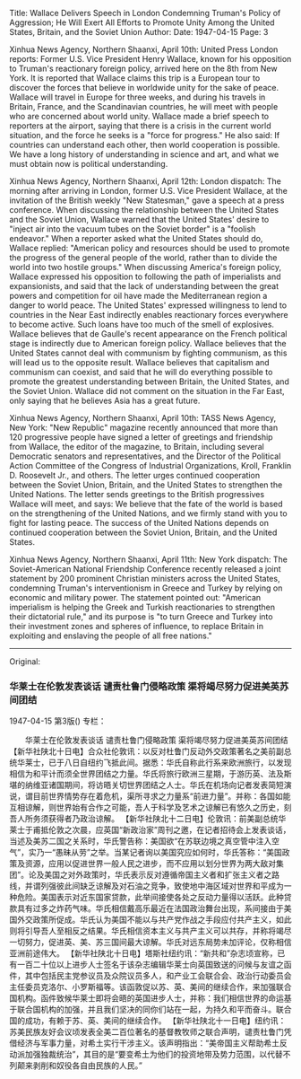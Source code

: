 Title: Wallace Delivers Speech in London Condemning Truman's Policy of Aggression; He Will Exert All Efforts to Promote Unity Among the United States, Britain, and the Soviet Union
Author:
Date: 1947-04-15
Page: 3

Xinhua News Agency, Northern Shaanxi, April 10th: United Press London reports: Former U.S. Vice President Henry Wallace, known for his opposition to Truman's reactionary foreign policy, arrived here on the 8th from New York. It is reported that Wallace claims this trip is a European tour to discover the forces that believe in worldwide unity for the sake of peace. Wallace will travel in Europe for three weeks, and during his travels in Britain, France, and the Scandinavian countries, he will meet with people who are concerned about world unity. Wallace made a brief speech to reporters at the airport, saying that there is a crisis in the current world situation, and the force he seeks is a "force for progress." He also said: If countries can understand each other, then world cooperation is possible. We have a long history of understanding in science and art, and what we must obtain now is political understanding.

Xinhua News Agency, Northern Shaanxi, April 12th: London dispatch: The morning after arriving in London, former U.S. Vice President Wallace, at the invitation of the British weekly "New Statesman," gave a speech at a press conference. When discussing the relationship between the United States and the Soviet Union, Wallace warned that the United States' desire to "inject air into the vacuum tubes on the Soviet border" is a "foolish endeavor." When a reporter asked what the United States should do, Wallace replied: "American policy and resources should be used to promote the progress of the general people of the world, rather than to divide the world into two hostile groups." When discussing America's foreign policy, Wallace expressed his opposition to following the path of imperialists and expansionists, and said that the lack of understanding between the great powers and competition for oil have made the Mediterranean region a danger to world peace. The United States' expressed willingness to lend to countries in the Near East indirectly enables reactionary forces everywhere to become active. Such loans have too much of the smell of explosives. Wallace believes that de Gaulle's recent appearance on the French political stage is indirectly due to American foreign policy. Wallace believes that the United States cannot deal with communism by fighting communism, as this will lead us to the opposite result. Wallace believes that capitalism and communism can coexist, and said that he will do everything possible to promote the greatest understanding between Britain, the United States, and the Soviet Union. Wallace did not comment on the situation in the Far East, only saying that he believes Asia has a great future.

Xinhua News Agency, Northern Shaanxi, April 10th: TASS News Agency, New York: "New Republic" magazine recently announced that more than 120 progressive people have signed a letter of greetings and friendship from Wallace, the editor of the magazine, to Britain, including several Democratic senators and representatives, and the Director of the Political Action Committee of the Congress of Industrial Organizations, Kroll, Franklin D. Roosevelt Jr., and others. The letter urges continued cooperation between the Soviet Union, Britain, and the United States to strengthen the United Nations. The letter sends greetings to the British progressives Wallace will meet, and says: We believe that the fate of the world is based on the strengthening of the United Nations, and we firmly stand with you to fight for lasting peace. The success of the United Nations depends on continued cooperation between the Soviet Union, Britain, and the United States.

Xinhua News Agency, Northern Shaanxi, April 11th: New York dispatch: The Soviet-American National Friendship Conference recently released a joint statement by 200 prominent Christian ministers across the United States, condemning Truman's interventionism in Greece and Turkey by relying on economic and military power. The statement pointed out: "American imperialism is helping the Greek and Turkish reactionaries to strengthen their dictatorial rule," and its purpose is "to turn Greece and Turkey into their investment zones and spheres of influence, to replace Britain in exploiting and enslaving the people of all free nations."



<hr /> 

Original: 


### 华莱士在伦敦发表谈话  谴责杜鲁门侵略政策  渠将竭尽努力促进美英苏间团结

1947-04-15
第3版()
专栏：

　　华莱士在伦敦发表谈话
    谴责杜鲁门侵略政策
    渠将竭尽努力促进美英苏间团结
    【新华社陕北十日电】合众社伦敦讯：以反对杜鲁门反动外交政策著名之美前副总统华莱士，已于八日自纽约飞抵此间。据悉：华氏自称此行系来欧洲旅行，以发现相信为和平计而须全世界团结之力量。华氏将旅行欧洲三星期，于游历英、法及斯堪的纳维亚诸国期间，将访晤关切世界团结之人士。华氏在机场向记者发表简短演说，谓目前世界情势存在着危机，渠所寻求之力量系“前进力量”。并称：各国如能互相谅解，则世界始有合作之可能，吾人于科学及艺术之谅解已有悠久之历史，刻吾人所务须获得者乃政治谅解。
    【新华社陕北十二日电】伦敦讯：前美副总统华莱士于甫抵伦敦之次晨，应英国“新政治家”周刊之邀，在记者招待会上发表谈话，当述及美苏二国之关系时，华氏警告称：美国欲“在苏联边境之真空管中注入空气”，实乃一“愚昧从劳”之举。当某记者询以美国究应如何时，华氏答称：“美国政策及资源，应用以促进世界一般人民之进步，而不应用以划分世界为两大敌对集团”。论及美国之对外政策时，华氏表示反对遵循帝国主义者和扩张主义者之路线，并谓列强彼此间缺乏谅解及对石油之竞争，致使地中海区域对世界和平成为一种危险。美国表示对近东国家贷款，此举间接使各处之反动力量得以活跃。此种贷款具有过多之炸药气味。华氏相信戴高乐最近在法国政治舞台出现，系间接由于美国外交政策所促成。华氏认为美国不能以与共产党作战之手段应付共产主义，如此则将引导吾人至相反之结果。华氏相信资本主义与共产主义可以共存，并称将竭尽一切努力，促进英、美、苏三国间最大谅解。华氏对远东局势未加评论，仅称相信亚洲前途伟大。
    【新华社陕北十日电】塔斯社纽约讯：“新共和”杂志顷宣称，已有一百二十位以上进步人士签名于该杂志编辑华莱士向英国致送的问候与友谊之函件，其中包括民主党参议员及众院议员多人，和产业工会联合会、政治行动委员会主任委员克洛尔、小罗斯福等。该函敦促以苏、英、美间的继续合作，来加强联合国机构。函件致候华莱士即将会晤的英国进步人士，并称：我们相信世界的命运基于联合国机构的加强，并且我们坚决的同你们站在一起，为持久和平而奋斗。联合国的成功，有赖于苏、英、美间的继续合作。
    【新华社陕北十一日电】纽约讯：苏美民族友好会议顷发表全美二百位著名的基督教牧师之联合声明，谴责杜鲁门凭借经济与军事力量，对希土实行干涉主义。该声明指出：“美帝国主义帮助希土反动派加强独裁统治”，其目的是“要变希土为他们的投资地带及势力范围，以代替不列颠来剥削和奴役各自由民族的人民。”

